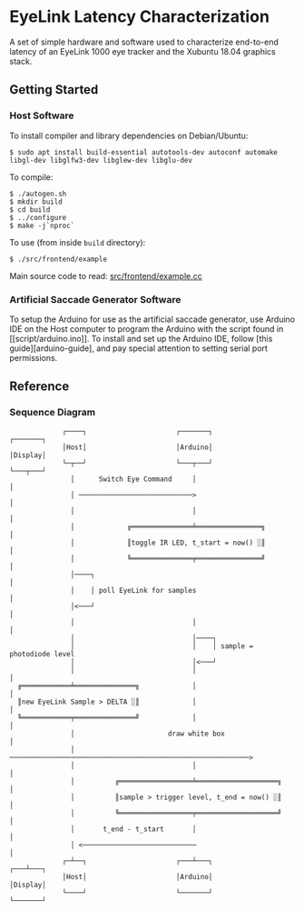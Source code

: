 # EyeLink Latency Characterization

A set of simple hardware and software used to characterize end-to-end latency of
an EyeLink 1000 eye tracker and the Xubuntu 18.04 graphics stack.

## Getting Started

### Host Software

To install compiler and library dependencies on Debian/Ubuntu:

```
$ sudo apt install build-essential autotools-dev autoconf automake libgl-dev libglfw3-dev libglew-dev libglu-dev
```

To compile:

```
$ ./autogen.sh
$ mkdir build
$ cd build
$ ../configure
$ make -j`nproc`
```

To use (from inside `build` directory):

```
$ ./src/frontend/example
```

Main source code to read: [src/frontend/example.cc](https://github.com/keithw/gldemo/blob/master/src/frontend/example.cc)

### Artificial Saccade Generator Software

To setup the Arduino for use as the artificial saccade generator, use Arduino
IDE on the Host computer to program the Arduino with the script found in
[[script/arduino.ino]]. To install and set up the Arduino IDE, follow [this
guide][arduino-guide], and pay special attention to setting serial port
permissions.

## Reference

### Sequence Diagram

```
             ┌────┐                      ┌───────┐                      ┌───────┐
             │Host│                      │Arduino│                      │Display│
             └─┬──┘                      └───┬───┘                      └───┬───┘
               │      Switch Eye Command     │                              │
               │ ────────────────────────────>                              │
               │                             │                              │
               │             ╔═══════════════╧════════════════╗             │
               │             ║toggle IR LED, t_start = now() ░║             │
               │             ╚═══════════════╤════════════════╝             │
               │────┐                                                       │
               │    │ poll EyeLink for samples                              │
               │<───┘                                                       │
               │                             │                              │
               │                             │────┐
               │                             │    │ sample = photodiode level
               │                             │<───┘
               │                             │                              │
  ╔════════════╧═══════════════╗             │                              │
  ║new EyeLink Sample > DELTA ░║             │                              │
  ╚════════════╤═══════════════╝             │                              │
               │                       draw white box                       │
               │ ───────────────────────────────────────────────────────────>
               │                             │                              │
               │          ╔══════════════════╧════════════════════╗         │
               │          ║sample > trigger level, t_end = now() ░║         │
               │          ╚══════════════════╤════════════════════╝         │
               │       t_end - t_start       │                              │
               │ <────────────────────────────                              │
             ┌─┴──┐                      ┌───┴───┐                      ┌───┴───┐
             │Host│                      │Arduino│                      │Display│
             └────┘                      └───────┘                      └───────┘
```
